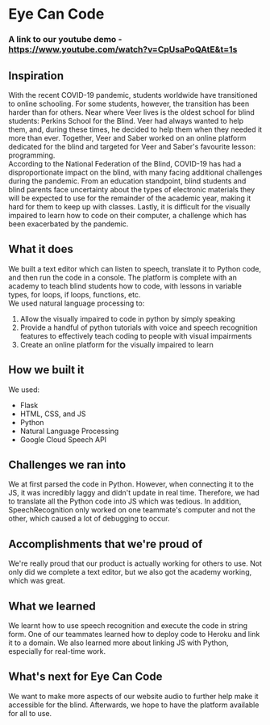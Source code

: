 # Eye Can Code
### A link to our youtube demo - https://www.youtube.com/watch?v=CpUsaPoQAtE&t=1s
## Inspiration
With the recent COVID-19 pandemic, students worldwide have transitioned to online schooling. For some students, however, the transition has been harder than for others. Near where Veer lives is the oldest school for blind students: Perkins School for the Blind. Veer had always wanted to help them, and, during these times, he decided to help them when they needed it more than ever. Together, Veer and Saber worked on an online platform dedicated for the blind and targeted for Veer and Saber's favourite lesson: programming.<br>
According to the National Federation of the Blind, COVID-19 has had a disproportionate impact on the blind, with many facing additional challenges during the pandemic. From an education standpoint, blind students and blind parents face uncertainty about the types of electronic materials they will be expected to use for the remainder of the academic year, making it hard for them to keep up with classes. Lastly, it is difficult for the visually impaired to learn how to code on their computer, a challenge which has been exacerbated by the pandemic.

## What it does
We built a text editor which can listen to speech, translate it to Python code, and then run the code in a console. The platform is complete with an academy to teach blind students how to code, with lessons in variable types, for loops, if loops, functions, etc.<br>
We used natural language processing to:
<ol>
<li>Allow the visually impaired to code in python by simply speaking</li>
<li>Provide a handful of python tutorials with voice and speech recognition features to effectively teach coding to people with visual impairments</li>
<li>Create an online platform for the visually impaired to learn</li>
</ol>

## How we built it
We used:
<ul>
<li>Flask</li>
<li>HTML, CSS, and JS</li>
<li>Python</li>
<li>Natural Language Processing</li>
<li>Google Cloud Speech API</li>
</ul>

## Challenges we ran into
We at first parsed the code in Python. However, when connecting it to the JS, it was incredibly laggy and didn't update in real time. Therefore, we had to translate all the Python code into JS which was tedious. In addition, SpeechRecognition only worked on one teammate's computer and not the other, which caused a lot of debugging to occur.

## Accomplishments that we're proud of
We're really proud that our product is actually working for others to use. Not only did we complete a text editor, but we also got the academy working, which was great.

## What we learned
We learnt how to use speech recognition and execute the code in string form. One of our teammates learned how to deploy code to Heroku and link it to a domain. We also learned more about linking JS with Python, especially for real-time work.

## What's next for Eye Can Code
We want to make more aspects of our website audio to further help make it accessible for the blind. Afterwards, we hope to have the platform available for all to use.
